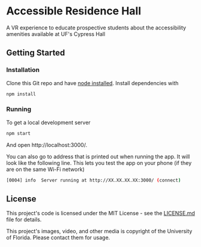 # Accessible Residence Hall

A VR experience to educate prospective students about the accessibility amenities available at UF's Cypress Hall

## Getting Started

### Installation

Clone this Git repo and have [node installed](https://nodejs.org/en/). Install dependencies with

```bash
npm install
```

### Running

To get a local development server

```bash
npm start
```

And open http://localhost:3000/. 

You can also go to address that is printed out when running the app. It will look like the following line. This lets you test the app on your phone (if they are on the same Wi-Fi network)

```bash
[0004] info  Server running at http://XX.XX.XX.XX:3000/ (connect)
```

## License

This project's code is licensed under the MIT License - see the [LICENSE.md](LICENSE.md) file for details.

This project's images, video, and other media is copyright of the University of Florida. Please contact them for usage.
